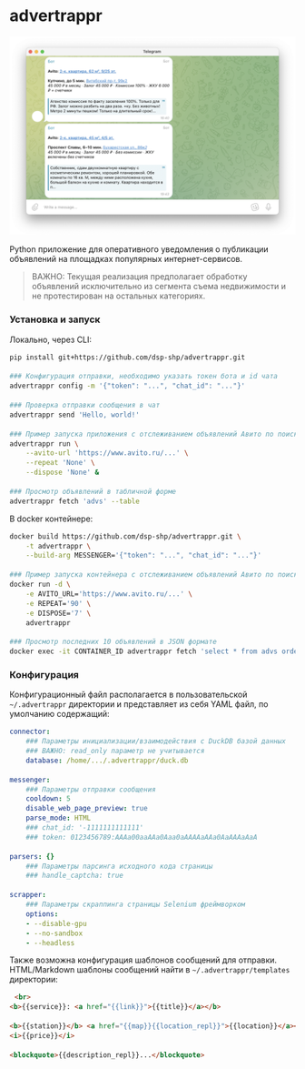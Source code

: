 # **advertrappr**

![Интерфейс](.src/Bot.png "Интерфейс")

Python приложение для оперативного уведомления о публикации объявлений на площадках популярных интернет-сервисов. 
> ВАЖНО: Текущая реализация предполагает обработку объявлений исключительно из сегмента съема недвижимости и не протестирован на остальных категориях.

### **Установка и запуск**
Локально, через CLI:
```bash
pip install git+https://github.com/dsp-shp/advertrappr.git

### Конфигурация отправки, необходимо указать токен бота и id чата
advertrappr config -m '{"token": "...", "chat_id": "..."}'

### Проверка отправки сообщения в чат
advertrappr send 'Hello, world!'

### Пример запуска приложения с отслеживанием объявлений Авито по поиску "..." и единоразовым обновлением
advertrappr run \
    --avito-url 'https://www.avito.ru/...' \
    --repeat 'None' \
    --dispose 'None' &

### Просмотр объявлений в табличной форме
advertrappr fetch 'advs' --table
```

В docker контейнере:
```bash
docker build https://github.com/dsp-shp/advertrappr.git \
    -t advertrappr \
    --build-arg MESSENGER='{"token": "...", "chat_id": "..."}'

### Пример запуска контейнера с отслеживанием объявлений Авито по поиску "...", обновлением каждые 90 секунд и очисткой данных старше 7 дней
docker run -d \
    -e AVITO_URL='https://www.avito.ru/...' \
    -e REPEAT='90' \
    -e DISPOSE='7' \
    advertrappr

### Просмотр последних 10 объявлений в JSON формате
docker exec -it CONTAINER_ID advertrappr fetch 'select * from advs order by __processed desc limit 10'
```

### **Конфигурация**
Конфигурационный файл располагается в пользовательской ```~/.advertrappr``` директории и представляет из себя YAML файл, по умолчанию содержащий:
```yaml
connector:
    ### Параметры инициализации/взаимодействия с DuckDB базой данных
    ### ВАЖНО: read_only параметр не учитывается
    database: /home/.../.advertrappr/duck.db

messenger:
    ### Параметры отправки сообщения
    cooldown: 5
    disable_web_page_preview: true
    parse_mode: HTML
    ### chat_id: '-1111111111111'
    ### token: 0123456789:AAAa00aaAAa0Aaa0aAAAAaAAa0AaAAAaAaA

parsers: {}
    ### Параметры парсинга исходного кода страницы
    ### handle_captcha: true

scrapper:
    ### Параметры скраппинга страницы Selenium фреймворком
    options:
    - --disable-gpu
    - --no-sandbox
    - --headless
```

Также возможна конфигурация шаблонов сообщений для отправки. HTML/Markdown шаблоны сообщений найти в ```~/.advertrappr/templates``` директории:
```html
⠀<br>
<b>{{service}}: <a href="{{link}}">{{title}}</a></b>

<b>{{station}}</b> <a href="{{map}}{{location_repl}}">{{location}}</a><br>
<i>{{price}}</i>

<blockquote>{{description_repl}}...</blockquote>
⠀
```
